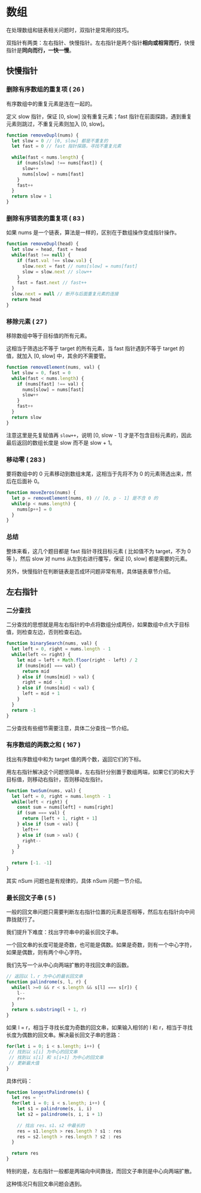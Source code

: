 # 数组

在处理数组和链表相关问题时，双指针是常用的技巧。

双指针有两类：左右指针、快慢指针。左右指针是两个指针**相向或相背而行**，快慢指针是**同向而行，一快一慢**。

## 快慢指针

### 删除有序数组的重复项 ( 26 )

有序数组中的重复元素是连在一起的。

定义 slow 指针，保证 [0, slow] 没有重复元素；fast 指针在前面探路，遇到重复元素则跳过，不重复元素则加入 [0, slow]。

```javascript
function removeDupl(nums) {
  let slow = 0 // [0, slow] 都是不重复的
  let fast = 0 // fast 指针探路，寻找不重复元素
  
  while(fast < nums.length) {
    if (nums[slow] !== nums[fast]) {
      slow++
      nums[slow] = nums[fast]
    }
    fast++
  }
  return slow + 1
}
```

### 删除有序链表的重复项 ( 83 )

如果 nums 是一个链表，算法是一样的，区别在于数组操作变成指针操作。

```javascript
function removeDupl(head) {
  let slow = head, fast = head
  while(fast !== null) {
    if (fast.val !== slow.val) {
      slow.next = fast // nums[slow] = nums[fast]
      slow = slow.next // slow++
    }
    fast = fast.next // fast++
  }
  slow.next = null // 断开与后面重复元素的连接
  return head
}
```

### 移除元素 ( 27 )

移除数组中等于目标值的所有元素。

这相当于筛选出不等于 target 的所有元素，当 fast 指针遇到不等于 target 的值，就加入 [0, slow] 中，其余的不需要管。

```javascript
function removeElement(nums, val) {
  let slow = 0, fast = 0
  while(fast < nums.length) {
    if (nums[fast] !== val) {
      nums[slow] = nums[fast]
      slow++
    }
    fast++
  }
  return slow
}
```

注意这里是先复赋值再 `slow++`，说明 [0, slow - 1] 才是不包含目标元素的，因此最后返回的数组长度是 slow 而不是 slow + 1。

### 移动零 ( 283 )

要将数组中的 0 元素移动到数组末尾，这相当于先将不为 0 的元素筛选出来，然后在后面补 0。

```javascript
function moveZeros(nums) {
  let p = removeElement(nums, 0) // [0, p - 1] 是不含 0 的
  while(p < nums.length) {
    nums[p++] = 0
  }
}
```

### 总结

整体来看，这几个题目都是 fast 指针寻找目标元素 ( 比如值不为 target，不为 0 等 )，然后 slow 对 nums 从左到右进行覆写，保证 [0, slow] 都是需要的元素。

另外，快慢指针在判断链表是否成环问题非常有用，具体链表章节介绍。

## 左右指针

### 二分查找

二分查找的思想就是用左右指针的中点将数组分成两份，如果数组中点大于目标值，则检查左边，否则检查右边。

```javascript
function binarySearch(nums, val) {
  let left = 0, right = nums.length - 1
  while(left <= right) {
    let mid = left + Math.floor(right - left) / 2
    if (nums[mid] === val) {
      return mid
    } else if (nums[mid] > val) {
      right = mid - 1
    } else if (nums[mid] < val) {
      left = mid + 1
    }
  }
  return -1
}
```

二分查找有些细节需要注意，具体二分查找一节介绍。

### 有序数组的两数之和 ( 167 )

找出有序数组中和为 target 值的两个数，返回它们的下标。

用左右指针解决这个问题很简单，左右指针分别置于数组两端，如果它们的和大于目标值，则移动右指针，否则移动左指针。

```javascript
function twoSum(nums, val) {
  let left = 0, right = nums.length - 1
  while(left < right) {
    const sum = nums[left] + nums[right]
    if (sum === val) {
      return [left + 1, right + 1]
    } else if (sum < val) {
      left++
    } else if (sum > val) {
      right--
    }
  }
  
  return [-1. -1]
}
```

其实 nSum 问题也是有规律的，具体 nSum 问题一节介绍。

### 最长回文子串 ( 5 )

一般的回文串问题只需要判断左右指针位置的元素是否相等，然后左右指针向中间靠拢就行了。

我们提升下难度：找出字符串中的最长回文子串。

一个回文串的长度可能是奇数，也可能是偶数。如果是奇数，则有一个中心字符，如果是偶数，则有两个中心字符。

我们先写一个从中心向两端扩散的寻找回文串的函数。

```javascript
// 返回以 l，r 为中心的最长回文串
function palindrome(s, l, r) {
  while(l >=0 && r < s.length && s[l] === s[r]) {
    l--
    r++
  }
  return s.substring(l + 1, r)
}
```

如果 l = r，相当于寻找长度为奇数的回文串，如果输入相邻的 l 和 r，相当于寻找长度为偶数的回文串。解决最长回文子串的思路：

```javascript
for(let i = 0; i < s.length; i++) {
 // 找到以 s[i] 为中心的回文串
 // 找到以 s[i] 和 s[i+1] 为中心的回文串
 // 更新最大值
}
```

具体代码：

```javascript
function longestPalindrome(s) {
  let res = ''  
  for(let i = 0; i < s.length; i++) {
    let s1 = palindrome(s, i, i)
    let s2 = palindrome(s, i, i + 1)
    
    // 找出 res、s1、s2 中最长的
    res = s1.length > res.length ? s1 : res
    res = s2.length > res.length ? s2 : res
  }
  
  return res
}
```

特别的是，左右指针一般都是两端向中间靠拢，而回文子串则是中心向两端扩散。

这种情况只有回文串问题会遇到。
